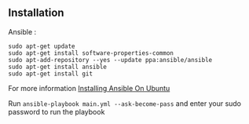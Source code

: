 ## Installation
Ansible :
```
sudo apt-get update
sudo apt-get install software-properties-common
sudo apt-add-repository --yes --update ppa:ansible/ansible
sudo apt-get install ansible
sudo apt-get install git
```
For more information [Installing Ansible On Ubuntu](https://docs.ansible.com/ansible/latest/installation_guide/intro_installation.html#installing-ansible-on-ubuntu)

Run `ansible-playbook main.yml --ask-become-pass` and enter your sudo password to run the playbook
